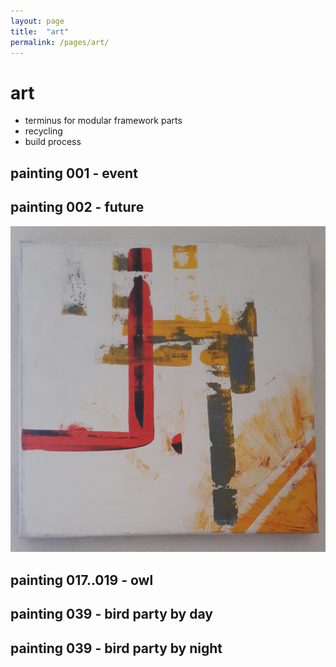 ```yaml
---
layout: page
title:  "art"
permalink: /pages/art/
---
```


# art

- terminus for modular framework parts
- recycling
- build process

## painting 001 - event

## painting 002 - future
![painting no 2](/images/02.jpg)

## painting 017..019 - owl


## painting 039 - bird party by day

## painting 039 - bird party by night